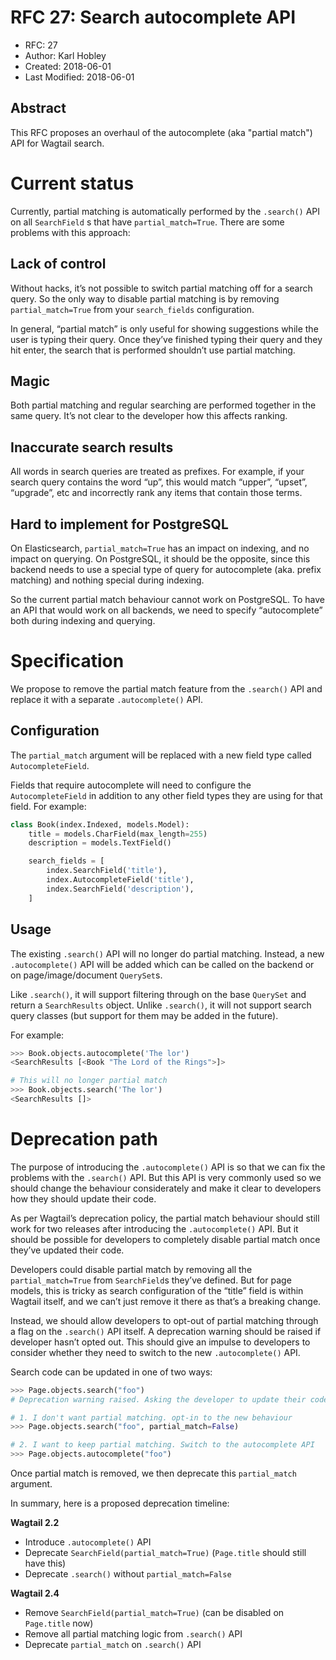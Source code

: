 # RFC 27: Search autocomplete API

* RFC: 27
* Author: Karl Hobley
* Created: 2018-06-01
* Last Modified: 2018-06-01

## Abstract

This RFC proposes an overhaul of the autocomplete (aka "partial match") API for
Wagtail search.

# Current status

Currently, partial matching is automatically performed by the `.search()` API
on all `SearchField` s that have `partial_match=True`. There are some problems
with this approach:

## Lack of control

Without hacks, it’s not possible to switch partial matching off for a search
query. So the only way to disable partial matching is by removing
`partial_match=True` from your `search_fields` configuration.

In general, “partial match” is only useful for showing suggestions while the
user is typing their query. Once they’ve finished typing their query and they
hit enter, the search that is performed shouldn’t use partial matching.

## Magic

Both partial matching and regular searching are performed together in the same
query. It’s not clear to the developer how this affects ranking.

## Inaccurate search results

All words in search queries are treated as prefixes. For example, if your
search query contains the word “up”, this would match “upper”, “upset”,
“upgrade”, etc and incorrectly rank any items that contain those terms.

## Hard to implement for PostgreSQL

On Elasticsearch, ``partial_match=True`` has an impact on indexing, and no impact
on querying. On PostgreSQL, it should be the opposite, since this backend needs
to use a special type of query for autocomplete (aka. prefix matching) and
nothing special during indexing.

So the current partial match behaviour cannot work on PostgreSQL. To have an
API that would work on all backends, we need to specify “autocomplete” both
during indexing and querying.

# Specification

We propose to remove the partial match feature from the `.search()` API and
replace it with a separate `.autocomplete()` API.

## Configuration

The `partial_match` argument will be replaced with a new field type called
`AutocompleteField`.

Fields that require autocomplete will need to configure the `AutocompleteField`
in addition to any other field types they are using for that field. For example:

```python
class Book(index.Indexed, models.Model):
    title = models.CharField(max_length=255)
    description = models.TextField()

    search_fields = [
        index.SearchField('title'),
        index.AutocompleteField('title'),
        index.SearchField('description'),
    ]
```

## Usage

The existing `.search()` API will no longer do partial matching. Instead, a new
`.autocomplete()` API will be added which can be called on the backend or on
page/image/document `QuerySet`s.

Like `.search()`, it will support filtering through on the base `QuerySet` and
return a `SearchResults` object. Unlike `.search()`, it will not support search
query classes (but support for them may be added in the future).

For example:

```python
>>> Book.objects.autocomplete('The lor')
<SearchResults [<Book "The Lord of the Rings">]>

# This will no longer partial match
>>> Book.objects.search('The lor')
<SearchResults []>
```

# Deprecation path

The purpose of introducing the `.autocomplete()` API is so that we can fix the
problems with the `.search()` API. But this API is very commonly used so we
should change the behaviour considerately and make it clear to developers how
they should update their code.

As per Wagtail’s deprecation policy, the partial match behaviour should still
work for two releases after introducing the `.autocomplete()` API. But it should
be possible for developers to completely disable partial match once they’ve
updated their code.

Developers could disable partial match by removing all the `partial_match=True`
from `SearchField`s they’ve defined. But for page models, this is tricky as
search configuration of the “title” field is within Wagtail itself, and we
can’t just remove it there as that’s a breaking change.

Instead, we should allow developers to opt-out of partial matching through a
flag on the `.search()` API itself. A deprecation warning should be raised if
developer hasn’t opted out. This should give an impulse to developers to
consider whether they need to switch to the new `.autocomplete()` API.

Search code can be updated in one of two ways:

```python
>>> Page.objects.search("foo")
# Deprecation warning raised. Asking the developer to update their code

# 1. I don't want partial matching. opt-in to the new behaviour
>>> Page.objects.search("foo", partial_match=False)

# 2. I want to keep partial matching. Switch to the autocomplete API
>>> Page.objects.autocomplete("foo")
```

Once partial match is removed, we then deprecate this `partial_match` argument.

In summary, here is a proposed deprecation timeline:

**Wagtail 2.2**

- Introduce `.autocomplete()` API
- Deprecate `SearchField(partial_match=True)` (`Page.title` should still have
  this)
- Deprecate `.search()` without `partial_match=False`

**Wagtail 2.4**

- Remove `SearchField(partial_match=True)` (can be disabled on `Page.title`
  now)
- Remove all partial matching logic from `.search()` API
- Deprecate `partial_match` on `.search()` API
